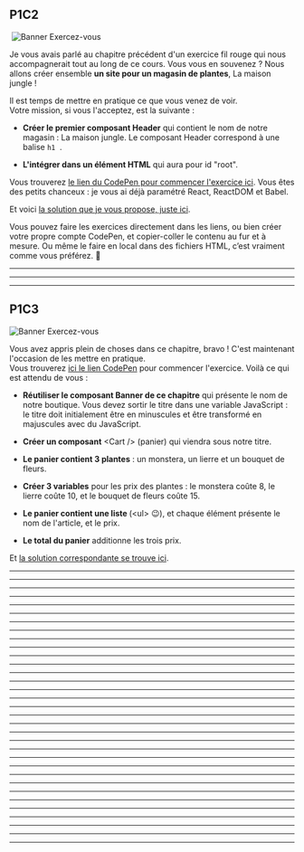 ## P1C2
<div class="foldable__content"><p id="r-7134567" data-claire-element-id="31402162" class="hoveredCourseElement">&nbsp;<img id="r-7148539" data-claire-element-id="31402161" src="https://user.oc-static.com/upload/2021/01/19/16110448127505_Banner%20Exercez-vous.png" alt="Banner Exercez-vous"></p><p id="r-7148459" data-claire-element-id="31401932" class="">Je vous avais parlé au chapitre précédent d'un exercice fil rouge qui nous accompagnerait tout au long de ce cours. Vous vous en souvenez&nbsp;? Nous allons créer ensemble <strong>un site pour un magasin de plantes</strong>, La maison jungle !&nbsp;</p><p id="r-7134568" data-claire-element-id="31375458" class="">Il est temps de mettre en pratique ce que vous venez de voir. <br>Votre mission, si vous l'acceptez, est la suivante&nbsp;:</p><ul id="r-7134573" data-claire-element-id="31380769" class=""><li id="r-7134570" data-claire-element-id="31380768"><p id="r-7134569" data-claire-element-id="31380767"><strong>Créer le premier composant Header</strong> qui contient le nom de notre magasin&nbsp;: La maison jungle. Le composant Header correspond à une balise&nbsp;<code data-claire-semantic="text">h1</code>&nbsp; .</p></li><li id="r-7134572" data-claire-element-id="31375462"><p id="r-7134571" data-claire-element-id="31375461"><strong>L'intégrer dans un élément HTML</strong> qui aura pour id "root".</p></li></ul><p id="r-7134575" data-claire-element-id="31402221" class="">Vous trouverez <a href="https://codepen.io/nicolaspatschkowski/pen/ExgrqLV" target="_blank" rel="noopener noreferrer nofollow">le lien du CodePen pour commencer l'exercice ici</a>. Vous êtes des petits chanceux : je vous ai déjà paramétré React, ReactDOM et Babel.</p><p id="r-7134576" data-claire-element-id="31402222" class="">Et voici <a href="https://codepen.io/nicolaspatschkowski/pen/vYXVqod" target="_blank" rel="noopener noreferrer nofollow">la solution que je vous propose, juste ici</a>.</p><p id="r-7134578" data-claire-element-id="31375465" class="">Vous pouvez faire les exercices directement dans les liens, ou bien créer votre propre compte CodePen, et copier-coller le contenu au fur et à mesure. Ou même le faire en local dans des fichiers HTML, c’est vraiment comme vous préférez. 🤗</p></div>

---
---
---
## P1C3

<div class="foldable__content"><p id="r-7148464" data-claire-element-id="31401948" class="hoveredCourseElement"><img id="r-7148463" data-claire-element-id="31401947" src="https://user.oc-static.com/upload/2021/01/19/16110441424568_Banner%20Exercez-vous.png" alt="Banner Exercez-vous"></p><p id="r-7134757" data-claire-element-id="31401967" class="">Vous avez appris plein de choses dans ce chapitre, bravo&nbsp;! C'est maintenant l'occasion de les mettre en pratique. <br>Vous trouverez <a href="https://codepen.io/nicolaspatschkowski/pen/JjRmgdJ" target="_blank" rel="noopener noreferrer nofollow">ici le lien CodePen</a> pour commencer l'exercice. Voilà ce qui est attendu de vous&nbsp;:</p><ul id="r-7134770" data-claire-element-id="31397316" class=""><li id="r-7134759" data-claire-element-id="31376842"><p id="r-7134758" data-claire-element-id="31376841"><strong>Réutiliser le composant Banner de ce chapitre</strong> qui présente le nom de notre boutique. Vous devez sortir le titre dans une variable JavaScript&nbsp;: le titre doit initialement être en minuscules et être transformé en majuscules avec du JavaScript.</p></li><li id="r-7134761" data-claire-element-id="31376814"><p id="r-7134760" data-claire-element-id="31376813"><strong>Créer un composant</strong> &lt;Cart /&gt; (panier) qui viendra sous notre titre.</p></li><li id="r-7134763" data-claire-element-id="31376852"><p id="r-7134762" data-claire-element-id="31376851"><strong>Le panier contient 3 plantes</strong> : un monstera, un lierre et un bouquet de fleurs.</p></li><li id="r-7134765" data-claire-element-id="31376818"><p id="r-7134764" data-claire-element-id="31376817"><strong>Créer 3 variables</strong> pour les prix des plantes : le monstera coûte 8, le lierre coûte 10, et le bouquet de fleurs coûte 15.</p></li><li id="r-7134767" data-claire-element-id="31397315"><p id="r-7134766" data-claire-element-id="31397314"><strong>Le panier contient une liste </strong>(&lt;ul&gt; 😉), et chaque élément présente le nom de l'article, et le prix.</p></li><li id="r-7134769" data-claire-element-id="31373606"><p id="r-7134768" data-claire-element-id="31373605"><strong>Le total du panier</strong> additionne les trois prix.</p></li></ul><p id="r-7134772" data-claire-element-id="31401968" class="">Et <a href="https://codepen.io/nicolaspatschkowski/pen/MWjPNaa" target="_blank" rel="noopener noreferrer nofollow">la solution </a><a href="https://codepen.io/nicolaspatschkowski/pen/MWjPNaa" target="_blank" rel="noopener noreferrer nofollow">correspondante se trouve ici</a>.</p></div>

---
---
---

---
---
---

---
---
---

---
---
---

---
---
---

---
---
---

---
---
---

---
---
---

---
---
---

---
---
---

---
---
---